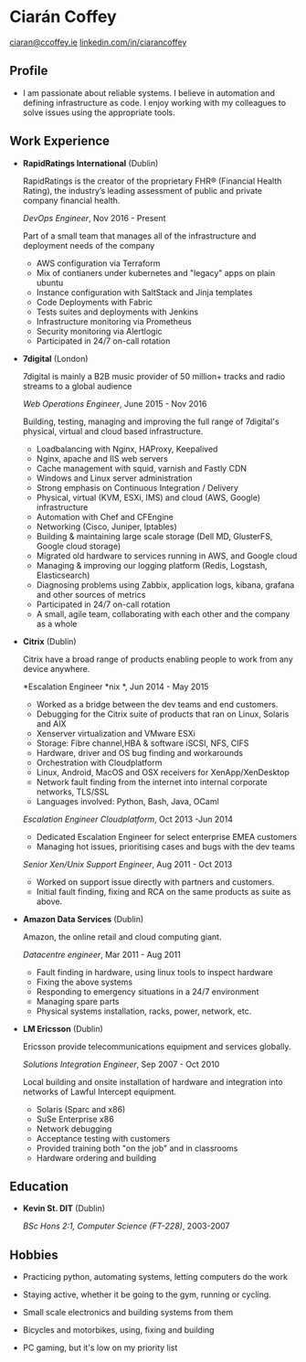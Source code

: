 Ciarán Coffey
===============

<ciaran@ccoffey.ie>
[linkedin.com/in/ciarancoffey](http://linkedin.com/in/ciarancoffey)


Profile
---------


* I am passionate about reliable systems.
  I believe in automation and defining infrastructure as code.
 I enjoy working with my colleagues to solve issues using the appropriate
tools.


Work Experience
---------------

*   **RapidRatings International** (Dublin)

    RapidRatings is the creator of the proprietary FHR® (Financial Health Rating), the industry’s leading assessment of public and private company financial health.

    *DevOps Engineer*, Nov 2016 - Present

    Part of a small team that manages all of the infrastructure and deployment needs of the company
    -   AWS configuration via Terraform
    -   Mix of contianers under kubernetes and "legacy" apps on plain ubuntu
    -   Instance configuration with SaltStack and Jinja templates
    -   Code Deployments with Fabric
    -   Tests suites and deployments with Jenkins
    -   Infrastructure monitoring via Prometheus
    -   Security monitoring via Alertlogic
    -   Participated in 24/7 on-call rotation

*   **7digital** (London)

    7digital is mainly a B2B music provider of 50 million+ tracks and radio streams to a global audience

    *Web Operations Engineer*, June 2015 - Nov 2016

    Building, testing, managing and improving the full range of 7digital's
    physical, virtual and cloud based infrastructure.
    -   Loadbalancing with Nginx, HAProxy, Keepalived
    -   Nginx, apache and IIS web servers
    -   Cache management with squid, varnish and Fastly CDN
    -   Windows and Linux server administration
    -   Strong emphasis on Continuous Integration / Delivery
    -   Physical, virtual (KVM, ESXi, IMS) and cloud (AWS, Google) infrastructure
    -   Automation with Chef and CFEngine
    -   Networking (Cisco, Juniper, Iptables)
    -   Building & maintaining large scale storage (Dell MD, GlusterFS, Google cloud storage)
    -   Migrated old hardware to services running in AWS, and Google cloud
    -   Managing & improving our logging platform (Redis, Logstash, Elasticsearch)
    -   Diagnosing problems using Zabbix, application logs, kibana, grafana and other sources of metrics
    -   Participated in 24/7 on-call rotation
    -   A small, agile team, collaborating with each other and the company
     as a whole

*   **Citrix** (Dublin)

    Citrix have a broad range of products enabling people to work from any device anywhere.

    *Escalation Engineer \*nix *, Jun 2014 - May 2015

    -   Worked as a bridge between the dev teams and end customers.
    -   Debugging for the Citrix suite of products that ran on Linux, Solaris and AIX
    -   Xenserver virtualization and VMware ESXi
    -   Storage: Fibre channel,HBA & software iSCSI, NFS, CIFS
    -   Hardware, driver and OS bug finding and workarounds
    -   Orchestration with Cloudplatform
    -   Linux, Android, MacOS and OSX receivers for XenApp/XenDesktop
    -   Network fault finding from the internet into internal corporate networks, TLS/SSL
    -   Languages involved: Python, Bash, Java, OCaml

    *Escalation Engineer Cloudplatform*, Oct 2013 -Jun 2014

    -   Dedicated Escalation Engineer for select enterprise EMEA customers
    -   Managing hot issues, prioritising cases and bugs with the dev teams

    *Senior Xen/Unix Support Engineer*, Aug 2011 - Oct 2013  

    -   Worked on support issue directly with partners and customers.
    -   Initial fault finding, fixing and RCA on the same products as suite as above.

*   **Amazon Data Services** (Dublin)

    Amazon, the online retail and cloud computing giant.

    *Datacentre engineer*, Mar 2011 - Aug 2011

    -   Fault finding in hardware, using linux tools to inspect hardware
    -   Fixing the above systems
    -   Responding to emergency situations in a 24/7 environment
    -   Managing spare parts
    -   Physical systems installation, racks, power, network, etc.

*   **LM Ericsson** (Dublin)

    Ericsson provide telecommunications equipment and services globally.

    *Solutions Integration Engineer*, Sep 2007 - Oct 2010

    Local building and onsite installation of hardware and integration into networks of Lawful Intercept equipment.

    -   Solaris (Sparc and x86)
    -   SuSe Enterprise x86
    -   Network debugging
    -   Acceptance testing with customers
    -   Provided training both "on the job" and in classrooms
    -   Hardware ordering and building

Education
---------

*   **Kevin St. DIT** (Dublin)

    *BSc Hons 2:1, Computer Science (FT-228)*,  2003-2007


Hobbies
------

*   Practicing python, automating systems, letting computers do the work

*   Staying active, whether it be going to the gym, running or cycling.

*   Small scale electronics and building systems from them

*   Bicycles and motorbikes, using, fixing and building

*   PC gaming, but it's low on my priority list


